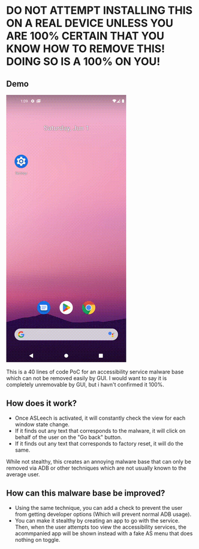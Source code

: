 # DO NOT ATTEMPT INSTALLING THIS ON A REAL DEVICE UNLESS YOU ARE 100% CERTAIN THAT YOU KNOW HOW TO REMOVE THIS! DOING SO IS A 100% ON YOU!

## Demo

![Demo](docs/demo.gif)

This is a 40 lines of code PoC for an accessibility service malware base which can not be removed easily by GUI.
I would want to say it is completely unremovable by GUI, but i havn't confirmed it 100%.

## How does it work?

* Once ASLeech is activated, it will constantly check the view for each window state change.
* If it finds out any text that corresponds to the malware, it will click on behalf of the user on the "Go back" button.
* If it finds out any text that corresponds to factory reset, it will do the same.

While not stealthy, this creates an annoying malware base that can only be removed via ADB or other techniques which are not usually known to the average user.

## How can this malware base be improved?

* Using the same technique, you can add a check to prevent the user from getting developer options (Which will prevent normal ADB usage).
* You can make it stealthy by creating an app to go with the service. Then, when the user attempts too view the accessibility services, the acommpanied app will be shown instead with a fake AS menu that does nothing on toggle.



